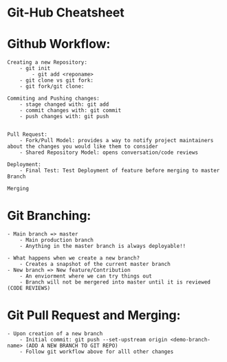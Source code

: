 # Git-Hub Cheatsheet

# Github Workflow:
    Creating a new Repository: 
        - git init 
            - git add <reponame>
        - git clone vs git fork:
        - git fork/git clone:
    
    Commiting and Pushing changes:
        - stage changed with: git add
        - commit changes with: git commit
        - push changes with: git push 


    Pull Request:
        - Fork/Pull Model: provides a way to notify project maintainers about the changes you would like them to consider
        - Shared Repository Model: opens conversation/code reviews

    Deployment: 
        - Final Test: Test Deployment of feature before merging to master Branch

    Merging 


# Git Branching:
    - Main branch => master 
        - Main production branch
        - Anything in the master branch is always deployable!!

    - What happens when we create a new branch? 
        - Creates a snapshot of the current master branch
    - New branch => New feature/Contribution
        - An enviorment where we can try things out
        - Branch will not be mergered into master until it is reviewed (CODE REVIEWS)

# Git Pull Request and Merging:
    - Upon creation of a new branch
        - Initial commit: git push --set-upstream origin <demo-branch-name> (ADD A NEW BRANCH TO GIT REPO)
        - Follow git workflow above for alll other changes  